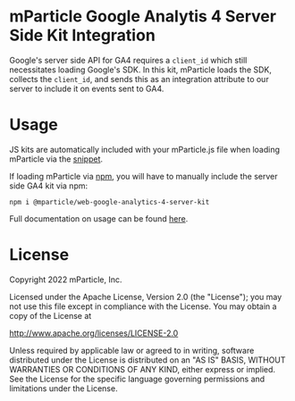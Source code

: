 # mParticle Google Analytis 4 Server Side Kit Integration

Google's server side API for GA4 requires a `client_id` which still necessitates loading Google's SDK. In this kit, mParticle loads the SDK, collects the `client_id`, and sends this as an integration attribute to our server to include it on events sent to GA4.

# Usage
JS kits are automatically included with your mParticle.js file when loading mParticle via the [snippet](https://docs.mparticle.com/developers/sdk/web/getting-started/#add-the-sdk-snippet).

If loading mParticle via [npm](https://docs.mparticle.com/developers/sdk/web/self-hosting/), you will have to manually include the server side GA4 kit via npm:

```
npm i @mparticle/web-google-analytics-4-server-kit
```

Full documentation on usage can be found [here](https://docs.mparticle.com/integrations/google-analytics-4/event/).

# License

Copyright 2022 mParticle, Inc.

Licensed under the Apache License, Version 2.0 (the "License");
you may not use this file except in compliance with the License.
You may obtain a copy of the License at

http://www.apache.org/licenses/LICENSE-2.0

Unless required by applicable law or agreed to in writing, software
distributed under the License is distributed on an "AS IS" BASIS,
WITHOUT WARRANTIES OR CONDITIONS OF ANY KIND, either express or implied.
See the License for the specific language governing permissions and
limitations under the License.
